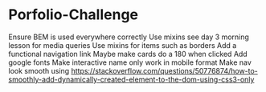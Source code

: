 # Porfolio-Challenge

Ensure BEM is used everywhere correctly
Use mixins see day 3 morning lesson for media queries
Use mixins for items such as borders 
Add a functional navigation link
Maybe make cards do a 180 when clicked
Add google fonts
Make interactive name only work in mobile format
Make nav look smooth using 
https://stackoverflow.com/questions/50776874/how-to-smoothly-add-dynamically-created-element-to-the-dom-using-css3-only